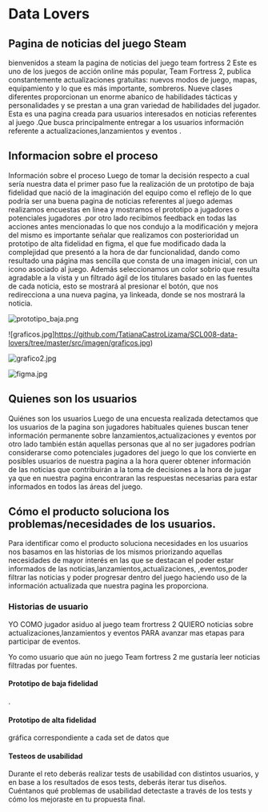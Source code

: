 # Data Lovers

## Pagina de noticias del juego Steam

bienvenidos a steam la pagina de noticias del juego team fortress 2 
Este es uno de los juegos de acción online más popular, Team Fortress 2, publica constantemente actualizaciones gratuitas: nuevos modos de juego, mapas, equipamiento y lo que es más importante, sombreros. Nueve clases diferentes proporcionan un enorme abanico de habilidades tácticas y personalidades y se prestan a una gran variedad de habilidades del jugador.
Esta es una pagina creada para usuarios interesados en noticias referentes al juego .Que busca principalmente entregar a los usuarios información referente a actualizaciones,lanzamientos y eventos .


## Informacion sobre el proceso

Información sobre el proceso
Luego de tomar la decisión respecto a cual sería nuestra data el primer paso fue la realización de un prototipo de baja fidelidad que nació de la imaginación del equipo como el reflejo de lo que podría ser una buena pagina de noticias referentes al juego ademas realizamos encuestas en linea y mostramos el prototipo a jugadores o potenciales jugadores .por otro lado recibimos feedback en todas las acciones antes mencionadas lo que nos condujo a la modificación y mejora del mismo es importante señalar que realizamos con posterioridad un prototipo de alta fidelidad en figma, el que fue modificado dada la complejidad que presentó a la hora de dar funcionalidad,  dando como resultado una página mas sencilla que consta de una imagen inicial, con un icono asociado al juego. Además seleccionamos un color  sobrio que resulta agradable a la vista y un filtrado ágil de los titulares basado en las fuentes de cada noticia, esto se mostrará al presionar el botón,  que nos redirecciona a una nueva pagina, ya linkeada, donde se nos mostrará la noticia.

![prototipo_baja.png](https://github.com/TatianaCastroLizama/SCL008-data-lovers/tree/master/src/imagen/prototipo_baja.png)

![graficos.jpg]https://github.com/TatianaCastroLizama/SCL008-data-lovers/tree/master/src/imagen/graficos.jpg)


![grafico2.jpg](https://github.com/TatianaCastroLizama/SCL008-data-lovers/tree/master/src/imagen/grafico2.jpg)


![figma.jpg](https://github.com/TatianaCastroLizama/SCL008-data-lovers/tree/master/src/imagen/figma.jpg)


## Quienes son los usuarios


Quiénes son los usuarios
Luego de una encuesta realizada detectamos que los usuarios de la pagina son jugadores habituales quienes buscan tener información permanente sobre lanzamientos,actualizaciones y eventos por otro lado también están aquellas personas que al no ser jugadores podrían considerarse como potenciales jugadores del juego lo que los convierte en posibles usuarios de nuestra pagina a la hora querer obtener información de las noticias que contribuirán a la toma de decisiones a la hora de jugar ya que en nuestra pagina encontraran las respuestas necesarias para estar informados en todos las áreas del juego.


## Cómo el producto soluciona los problemas/necesidades de los usuarios.

Para identificar como el producto soluciona necesidades en los usuarios nos basamos en las historias  de los mismos priorizando aquellas necesidades de mayor interés en las que se destacan el poder estar informados de las noticias,lanzamientos,actualizaciones, ,eventos,poder filtrar las noticias y poder progresar dentro del juego haciendo uso de la información actualizada que nuestra pagina les proporciona.



### Historias de usuario

YO COMO jugador asiduo al juego team frortress 2 QUIERO noticias sobre actualizaciones,lanzamientos y eventos PARA avanzar mas etapas para participar de eventos.

Yo como usuario que aún no juego Team fortress 2
me gustaría leer noticias filtradas por fuentes.




#### Prototipo de baja fidelidad
.

#### Prototipo de alta fidelidad
gráfica correspondiente a cada set de datos que 

#### Testeos de usabilidad

Durante el reto deberás realizar tests de usabilidad con distintos usuarios, y
en base a los resultados de esos tests, deberás iterar tus diseños. Cuéntanos
qué problemas de usabilidad detectaste a través de los tests y cómo los
mejoraste en tu propuesta final.

